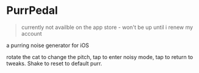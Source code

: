 # PurrPedal

> currently not availble on the app store - won't be up until i renew my account

a purring noise generator for iOS

rotate the cat to change the pitch, tap to enter noisy mode, tap to return to tweaks. Shake to reset to default purr.
